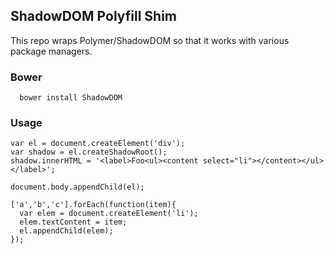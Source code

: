 ## ShadowDOM Polyfill Shim

This repo wraps Polymer/ShadowDOM so that it works with various package managers.

### Bower
```
  bower install ShadowDOM
```

### Usage

```
var el = document.createElement('div');
var shadow = el.createShadowRoot();
shadow.innerHTML = '<label>Foo<ul><content select="li"></content></ul></label>';

document.body.appendChild(el);

['a','b','c'].forEach(function(item){
  var elem = document.createElement('li');
  elem.textContent = item;
  el.appendChild(elem);
});

```

